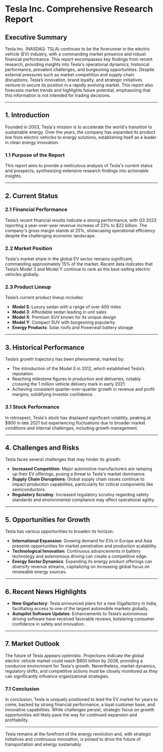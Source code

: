 # Tesla Inc. Comprehensive Research Report

## Executive Summary
Tesla Inc. (NASDAQ: TSLA) continues to be the forerunner in the electric vehicle (EV) industry, with a commanding market presence and robust financial performance. This report encompasses key findings from recent research, providing insights into Tesla's operational dynamics, historical performance, prevalent challenges, and burgeoning opportunities. Despite external pressures such as market competition and supply chain disruptions, Tesla’s innovation, brand loyalty, and strategic initiatives venture to secure its position in a rapidly evolving market. This report also forecasts market trends and highlights future potential, emphasizing that this information is not intended for trading decisions.

---

## 1. Introduction
Founded in 2003, Tesla's mission is to accelerate the world's transition to sustainable energy. Over the years, the company has expanded its product line from electric vehicles to energy solutions, establishing itself as a leader in clean energy innovation. 

### 1.1 Purpose of the Report
This report aims to provide a meticulous analysis of Tesla's current status and prospects, synthesizing extensive research findings into actionable insights.

---

## 2. Current Status
### 2.1 Financial Performance
Tesla’s recent financial results indicate a strong performance, with Q3 2023 reporting a year-over-year revenue increase of 23% to $22 billion. The company's gross margin stands at 25%, showcasing operational efficiency despite the challenging economic landscape.

### 2.2 Market Position
Tesla's market share in the global EV sector remains significant, commanding approximately 15% of the market. Recent data indicates that Tesla’s Model 3 and Model Y continue to rank as the best-selling electric vehicles globally.

### 2.3 Product Lineup
Tesla’s current product lineup includes:
- **Model S**: Luxury sedan with a range of over 400 miles
- **Model 3**: Affordable sedan leading in unit sales
- **Model X**: Premium SUV known for its unique design
- **Model Y**: Compact SUV with burgeoning popularity
- **Energy Products**: Solar roofs and Powerwall battery storage

---

## 3. Historical Performance
Tesla’s growth trajectory has been phenomenal, marked by:
- The introduction of the Model S in 2012, which established Tesla’s reputation.
- Reaching milestone figures in production and deliveries, notably crossing the 1 million vehicle delivery mark in early 2021.
- Achieving consistent quarter-over-quarter growth in revenue and profit margins, solidifying investor confidence.

### 3.1 Stock Performance
In retrospect, Tesla's stock has displayed significant volatility, peaking at $900 in late 2021 but experiencing fluctuations due to broader market conditions and internal challenges, including growth management.

---

## 4. Challenges and Risks
Tesla faces several challenges that may hinder its growth:
- **Increased Competition**: Major automotive manufacturers are ramping up their EV offerings, posing a threat to Tesla's market dominance.
- **Supply Chain Disruptions**: Global supply chain issues continue to impact production capabilities, particularly for critical components like semiconductors.
- **Regulatory Scrutiny**: Increased regulatory scrutiny regarding safety standards and environmental compliance may affect operational agility.

---

## 5. Opportunities for Growth
Tesla has various opportunities to broaden its horizon:
- **International Expansion**: Growing demand for EVs in Europe and Asia presents opportunities for market penetration and production scalability.
- **Technological Innovation**: Continuous advancements in battery technology and autonomous driving can create a competitive edge.
- **Energy Sector Dynamics**: Expanding its energy product offerings can diversify revenue streams, capitalizing on increasing global focus on renewable energy sources.

---

## 6. Recent News Highlights
- **New Gigafactory**: Tesla announced plans for a new Gigafactory in India, facilitating access to one of the largest automobile markets globally.
- **Autopilot Software Updates**: Enhancements to Tesla’s autonomous driving software have received favorable reviews, bolstering consumer confidence in safety and innovation.

---

## 7. Market Outlook
The future of Tesla appears optimistic. Projections indicate the global electric vehicle market could reach $800 billion by 2028, providing a conducive environment for Tesla's growth. Nevertheless, market dynamics, regulatory shifts, and competitive actions must be closely monitored as they can significantly influence organizational strategies.

### 7.1 Conclusion
In conclusion, Tesla is uniquely positioned to lead the EV market for years to come, backed by strong financial performance, a loyal customer base, and innovative capabilities. While challenges persist, strategic focus on growth opportunities will likely pave the way for continued expansion and profitability.

---

Tesla remains at the forefront of the energy revolution and, with strategic initiatives and continuous innovation, is poised to drive the future of transportation and energy sustainably.